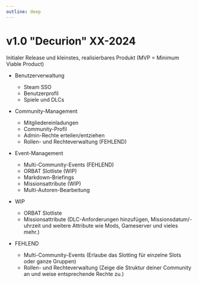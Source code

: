 ```yaml
---
outline: deep
---
```


# v1.0 "Decurion" XX-2024

Initialer Release und kleinstes, realisierbares Produkt (MVP = Minimum Viable Product)

- Benutzerverwaltung
  - Steam SSO
  - Benutzerprofil
  - Spiele und DLCs
- Community-Management
  - Mitgliedereinladungen
  - Community-Profil
  - Admin-Rechte erteilen/entziehen
  - Rollen- und Rechteverwaltung (FEHLEND)
- Event-Management
  - Multi-Community-Events (FEHLEND)
  - ORBAT Slotliste (WIP)
  - Markdown-Briefings
  - Missionsattribute (WIP)
  - Multi-Autoren-Bearbeitung

- WIP
  - ORBAT Slotliste
  - Missionsattribute (DLC-Anforderungen hinzufügen, Missionsdatum/-uhrzeit und weitere Attribute wie Mods, Gameserver und vieles mehr.)

- FEHLEND
  - Multi-Community-Events (Erlaube das Slotting für einzelne Slots oder ganze Gruppen)
  - Rollen- und Rechteverwaltung (Zeige die Struktur deiner Community an und weise entsprechende Rechte zu.)
